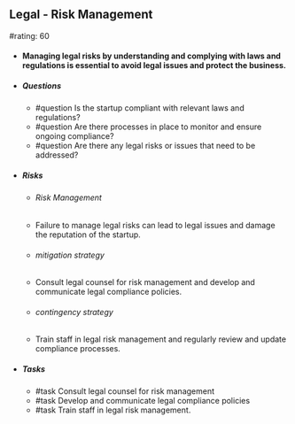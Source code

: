 ## Legal - Risk Management
#rating: 60
- #### Managing legal risks by understanding and complying with laws and regulations is essential to avoid legal issues and protect the business.
- ##### Questions
  - #question Is the startup compliant with relevant laws and regulations?
  - #question Are there processes in place to monitor and ensure ongoing compliance?
  - #question Are there any legal risks or issues that need to be addressed?
- ##### Risks

  - ###### Risk Management
  - Failure to manage legal risks can lead to legal issues and damage the reputation of the startup.
  - ###### mitigation strategy
  - Consult legal counsel for risk management and develop and communicate legal compliance policies.
  - ###### contingency strategy
  - Train staff in legal risk management and regularly review and update compliance processes.
- ##### Tasks
  - #task Consult legal counsel for risk management
  - #task  Develop and communicate legal compliance policies
  - #task  Train staff in legal risk management.


